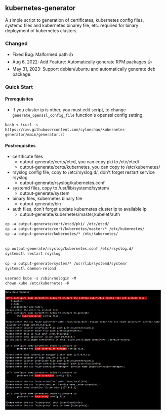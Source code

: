 
## kubernetes-generator

A simple script to generation of certificates, kubernetes config files, systemd files and kubernetes binarey file, etc.  required for binary deployment of kubernetes clusters.

### Changed

- Fixed Bug: Malformed path 👍
- Aug 6, 2022: Add Feature: Automatically generate RPM packages 👍
- May 31, 2023: Support debian/ubuntu and automatically generate deb package.

### Quick Start

#### Prerequisites

- If you cluster ip is other, you must edit script, to change `generate_openssl_config_file` function's openssl config setting.


```
bash < (curl -s https://raw.githubusercontent.com/cylonchau/kubernetes-generator/main/generator.s)
```


#### Postrequisites

- certificate files
  - output-generate/certs/etcd, you can copy pki to /etc/etcd/
  - output-generate/certs/kubernetes,  you can copy to /etc/kubernetes/
- rsyslog config file, copy to /etc/rsyslog.d/, don't forget restart service rsyslog
  - output-generate/rsyslog/kubernetes.conf
- systemd files, copy to /usr/lib/systemd/system/
  - output-generate/system
- binary files, kubernetes binary file
  - output-generate/bin
- auth files, don't forget update kubernetes cluster ip to available ip
  - output-generate/kubernetes/master,kubelet/auth


```
cp -a output-generate/cert/etcd/pki/ /etc/etcd/
cp -a output-generate/cert/kubernetes/master/* /etc/kubernetes/
cp -a output-generate/kubernetes/* /etc/kubernetes/


cp output-generate/rsyslog/kubernetes.conf /etc/rsyslog.d/
systemctl restart rsyslog

cp -a output-generate/system/* /usr/lib/systemd/system/
systemctl daemon-reload

useradd kube -s /sbin/nologin -M
chown kube /etc/kubernetes -R
```

<img src="https://github.com/CylonChau/kubernetes-certificates-generator/raw/main/img1.png">